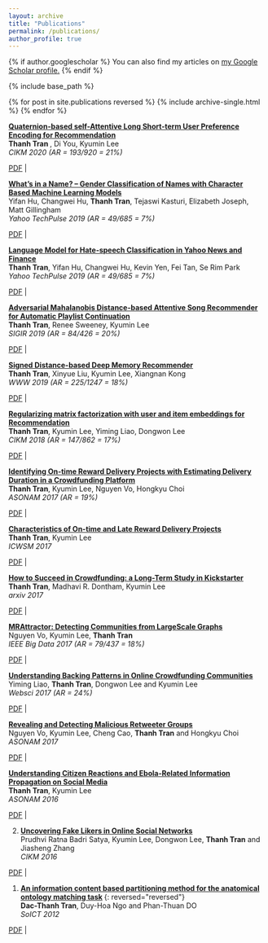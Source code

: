 ```yaml
---
layout: archive
title: "Publications"
permalink: /publications/
author_profile: true
---
```


{% if author.googlescholar %}
  You can also find my articles on <u><a href="{{author.googlescholar}}">my Google Scholar profile</a>.</u>
{% endif %}

{% include base_path %}

{% for post in site.publications reversed %}
  {% include archive-single.html %}
{% endfor %}


<b> [Quaternion-based self-Attentive Long Short-term User Preference Encoding for Recommendation]() </b>  <br>
<b> Thanh Tran </b>, Di You, Kyumin Lee <br>
<i> CIKM 2020 (AR = 193/920 = 21%) </i> <br>
<!-- <img src="" width="60" height="30"> <br> -->
[PDF]() | <br>

<b> [What’s in a Name? – Gender Classification of Names with Character Based Machine Learning Models]() </b>  <br>
Yifan Hu, Changwei Hu, <b>Thanh Tran</b>, Tejaswi Kasturi, Elizabeth Joseph, Matt Gillingham <br>
<i> Yahoo TechPulse 2019 (AR = 49/685 = 7%) </i> <br>
<!-- <img src="" width="60" height="30"> <br> -->
[PDF]() | <br>

<b> [Language Model for Hate-speech Classification in Yahoo News and Finance]() </b>  <br>
<b>Thanh Tran</b>, Yifan Hu, Changwei Hu, Kevin Yen, Fei Tan, Se Rim Park <br>
<i> Yahoo TechPulse 2019 (AR = 49/685 = 7%) </i> <br>
<!-- <img src="" width="60" height="30"> <br> -->
[PDF]() | <br>

<b> [Adversarial Mahalanobis Distance-based Attentive Song Recommender for Automatic Playlist Continuation]() </b>  <br>
<b>Thanh Tran</b>, Renee Sweeney, Kyumin Lee <br>
<i> SIGIR 2019 (AR = 84/426 = 20%) </i> <br>
<!-- <img src="" width="60" height="30"> <br> -->
[PDF]() | <br>

<b> [Signed Distance-based Deep Memory Recommender]() </b>  <br>
<b>Thanh Tran</b>, Xinyue Liu, Kyumin Lee, Xiangnan Kong <br>
<i> WWW 2019 (AR = 225/1247 = 18%) </i> <br>
<!-- <img src="" width="60" height="30"> <br> -->
[PDF]() | <br>

<b> [Regularizing matrix factorization with user and item embeddings for Recommendation]() </b>  <br>
<b>Thanh Tran</b>, Kyumin Lee, Yiming Liao, Dongwon Lee <br>
<i> CIKM 2018 (AR = 147/862 = 17%) </i> <br>
<!-- <img src="" width="60" height="30"> <br> -->
[PDF]() | <br>

<b> [Identifying On-time Reward Delivery Projects with Estimating Delivery Duration in a Crowdfunding Platform]() </b>  <br>
<b>Thanh Tran</b>, Kyumin Lee, Nguyen Vo, Hongkyu Choi <br>
<i> ASONAM 2017 (AR = 19%) </i> <br>
<!-- <img src="" width="60" height="30"> <br> -->
[PDF]() | <br>

<b> [Characteristics of On-time and Late Reward Delivery Projects]() </b>  <br>
<b>Thanh Tran</b>, Kyumin Lee <br>
<i> ICWSM 2017  </i> <br>
<!-- <img src="" width="60" height="30"> <br> -->
[PDF]() | <br>


<b> [How to Succeed in Crowdfunding: a Long-Term Study in Kickstarter]() </b>  <br>
<b>Thanh Tran</b>, Madhavi R. Dontham, Kyumin Lee <br>
<i> arxiv 2017  </i> <br>
<!-- <img src="" width="60" height="30"> <br> -->
[PDF]() | <br>


<b> [MRAttractor: Detecting Communities from LargeScale Graphs]() </b>  <br>
Nguyen Vo, Kyumin Lee, <b>Thanh Tran</b> <br>
<i> IEEE Big Data 2017 (AR = 79/437 = 18%) </i> <br>
<!-- <img src="" width="60" height="30"> <br> -->
[PDF]() | <br>

<b> [Understanding Backing Patterns in Online Crowdfunding Communities]() </b>  <br>
Yiming Liao, <b>Thanh Tran</b>, Dongwon Lee and Kyumin Lee <br>
<i> Websci 2017 (AR = 24%) </i> <br>
<!-- <img src="" width="60" height="30"> <br> -->
[PDF]() | <br>

<b> [Revealing and Detecting Malicious Retweeter Groups]() </b>  <br>
Nguyen Vo, Kyumin Lee, Cheng Cao, <b>Thanh Tran</b> and Hongkyu Choi<br>
<i> ASONAM 2017 </i> <br>
<!-- <img src="" width="60" height="30"> <br> -->
[PDF]() | <br>

<b> [Understanding Citizen Reactions and Ebola-Related Information Propagation on Social Media]() </b>  <br>
<b>Thanh Tran</b>, Kyumin Lee <br>
<i> ASONAM 2016 </i> <br>
<!-- <img src="" width="60" height="30"> <br> -->
[PDF]() | <br>

2. <b> [Uncovering Fake Likers in Online Social Networks]() </b>  <br>
Prudhvi Ratna Badri Satya, Kyumin Lee, Dongwon Lee, <b>Thanh Tran</b> and Jiasheng Zhang <br>
<i> CIKM 2016 </i> <br>
<!-- <img src="" width="60" height="30"> <br> -->
[PDF]() | <br>

1. <b> [An information content based partitioning method for the anatomical ontology matching task]() </b>  {: reversed="reversed"} <br>
<b>Dac-Thanh Tran</b>, Duy-Hoa Ngo and Phan-Thuan DO <br>
<i> SoICT 2012 </i> <br>
<!-- <img src="" width="60" height="30"> <br> -->
[PDF]() | <br>
